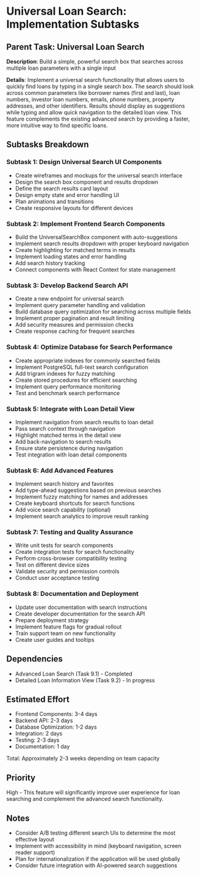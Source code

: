 # Universal Loan Search: Implementation Subtasks

## Parent Task: Universal Loan Search
**Description**: Build a simple, powerful search box that searches across multiple loan parameters with a single input

**Details**: Implement a universal search functionality that allows users to quickly find loans by typing in a single search box. The search should look across common parameters like borrower names (first and last), loan numbers, investor loan numbers, emails, phone numbers, property addresses, and other identifiers. Results should display as suggestions while typing and allow quick navigation to the detailed loan view. This feature complements the existing advanced search by providing a faster, more intuitive way to find specific loans.

## Subtasks Breakdown

### Subtask 1: Design Universal Search UI Components
- Create wireframes and mockups for the universal search interface
- Design the search box component and results dropdown
- Define the search results card layout
- Design empty state and error handling UI
- Plan animations and transitions
- Create responsive layouts for different devices

### Subtask 2: Implement Frontend Search Components
- Build the UniversalSearchBox component with auto-suggestions
- Implement search results dropdown with proper keyboard navigation
- Create highlighting for matched terms in results
- Implement loading states and error handling
- Add search history tracking
- Connect components with React Context for state management

### Subtask 3: Develop Backend Search API
- Create a new endpoint for universal search
- Implement query parameter handling and validation
- Build database query optimization for searching across multiple fields
- Implement proper pagination and result limiting
- Add security measures and permission checks
- Create response caching for frequent searches

### Subtask 4: Optimize Database for Search Performance
- Create appropriate indexes for commonly searched fields
- Implement PostgreSQL full-text search configuration
- Add trigram indexes for fuzzy matching
- Create stored procedures for efficient searching
- Implement query performance monitoring
- Test and benchmark search performance

### Subtask 5: Integrate with Loan Detail View
- Implement navigation from search results to loan detail
- Pass search context through navigation
- Highlight matched terms in the detail view
- Add back-navigation to search results
- Ensure state persistence during navigation
- Test integration with loan detail components

### Subtask 6: Add Advanced Features
- Implement search history and favorites
- Add type-ahead suggestions based on previous searches
- Implement fuzzy matching for names and addresses
- Create keyboard shortcuts for search functions
- Add voice search capability (optional)
- Implement search analytics to improve result ranking

### Subtask 7: Testing and Quality Assurance
- Write unit tests for search components
- Create integration tests for search functionality
- Perform cross-browser compatibility testing
- Test on different device sizes
- Validate security and permission controls
- Conduct user acceptance testing

### Subtask 8: Documentation and Deployment
- Update user documentation with search instructions
- Create developer documentation for the search API
- Prepare deployment strategy
- Implement feature flags for gradual rollout
- Train support team on new functionality
- Create user guides and tooltips

## Dependencies
- Advanced Loan Search (Task 9.1) - Completed
- Detailed Loan Information View (Task 9.2) - In progress

## Estimated Effort
- Frontend Components: 3-4 days
- Backend API: 2-3 days
- Database Optimization: 1-2 days
- Integration: 2 days
- Testing: 2-3 days
- Documentation: 1 day

Total: Approximately 2-3 weeks depending on team capacity

## Priority
High - This feature will significantly improve user experience for loan searching and complement the advanced search functionality.

## Notes
- Consider A/B testing different search UIs to determine the most effective layout
- Implement with accessibility in mind (keyboard navigation, screen reader support)
- Plan for internationalization if the application will be used globally
- Consider future integration with AI-powered search suggestions